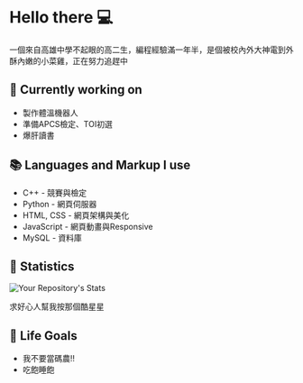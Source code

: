 # Hello there 💻
一個來自高雄中學不起眼的高二生，編程經驗滿一年半，是個被校內外大神電到外酥內嫩的小菜雞，正在努力追趕中


## 🔭 Currently working on
- 製作體溫機器人
- 準備APCS檢定、TOI初選
- 爆肝讀書

## 📚 Languages and Markup I use
- C++ - 競賽與檢定
- Python - 網頁伺服器
- HTML, CSS  - 網頁架構與美化
- JavaScript - 網頁動畫與Responsive
- MySQL - 資料庫

## 📶 Statistics

![Your Repository's Stats](https://github-readme-stats.vercel.app/api?username=LittleCodingLoser&show_icons=true)

求好心人幫我按那個酷星星


## 🎯 Life Goals
- 我不要當碼農!!
- 吃飽睡飽
